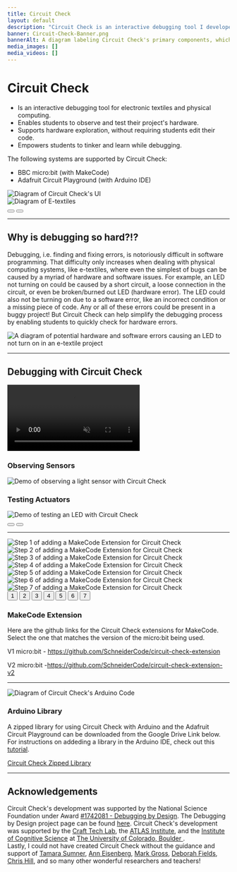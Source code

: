```yaml
---
title: Circuit Check 
layout: default
description: "Circuit Check is an interactive debugging tool I developed to support novices in physical computing. Through it's user-interface, novices can easily observe live sensor readings, test actuators, and even pause/unpause their running program. The development of Circuit Check was supported by the National Science Foundation under Award <a href=\u0022https://www.nsf.gov/awardsearch/showAward?AWD_ID=1742081\u0022>#1742081</a>."
banner: Circuit-Check-Banner.png
bannerAlt: A diagram labeling Circuit Check's primary components, which include a button for pausing a project's code and a dashboard for observing sensors and testing actuators. A student is shown using Circuit Check to test an LED.  
media_images: [] 
media_videos: []
---
```


<h1> Circuit Check </h1>

<div class="row">
  <div class="col-12 col-lg-4">
     <ul>
      <li> Is an interactive debugging tool for electronic textiles and physical computing. </li>
      <li> Enables students to observe and test their project's hardware.</li> 
      <li> Supports hardware exploration, without requiring students edit their code. </li>
      <li> Empowers students to tinker and learn while debugging. </li>
    </ul>
     <p>
     The following systems are supported by Circuit Check:
     </p>
      <ul>
        <li>BBC micro:bit (with MakeCode)</li>
        <li>Adafruit Circuit Playground (with Arduino IDE)</li>
      </ul>
     
  </div>
  <div class="col-12 col-lg-8 d-flex align-items-center">
    <div id="carouselCCOverview" class="carousel carousel-dark slide">
      <div class="carousel-inner">
        <div class="carousel-item active">
           <img src="/assets/images/CC UI.png" class="d-block w-100" alt="Diagram of Circuit Check's UI">
        </div>
        <div class="carousel-item">
          <img src="/assets/images/etextile_annotated.png" class="d-block w-100" alt="Diagram of E-textiles">
        </div>
      </div>
      <div class="carousel-indicators" style="position:relative">
        <button type="button" data-bs-target="#carouselCCOverview" data-bs-slide-to="0" class="active" aria-label="Circuit Check UI"></button>
        <button type="button" data-bs-target="#carouselCCOverview" data-bs-slide-to="1" aria-label="E-textile Diagram"></button>
      </div>
    </div>
  </div>
</div>

<hr>

<h2 class="mt-4">Why is debugging so hard?!?</h2>

<p>Debugging, i.e. finding and fixing errors, is notoriously difficult in software programming. That difficulty only increases when dealing with physical computing systems, like e-textiles, where even the simplest of bugs can be caused by a myriad of hardware and software issues. For example, an LED not turning on could be caused by a short circuit, a loose connection in the circuit, or even be broken/burned out LED (hardware error). The LED could also not be turning on due to a software error, like an incorrect condition or a missing piece of code. Any or all of these errors could be present in a buggy project! But Circuit Check can help simplify the debugging process by enabling students to quickly check for hardware errors. </p>

<img src="/assets/images/potential_errors.png" class="d-block col-lg-8 col-12 mx-auto" alt="A diagram of potential hardware and software errors causing an LED to not turn on in an e-textile project">

<hr>

<h2 class="mt-4 mb-3">Debugging with Circuit Check</h2>

<div class="row">
  <div class="col-12 col-lg-5">
    <div class="ratio ratio-16x9">
      <video class="rounded" playsinline controls muted>
        <source src="/assets/videos/Circuit_Check_Demo_No_Sound.mp4" type="video/mp4">
        Your browser does not support the video tag.
      </video>
    </div>
  </div>
  <div class="col-12 col-lg-7">
    <div id="carouselUseCC" class="carousel carousel-dark slide">
      <div class="carousel-inner">
        <div class="carousel-item active">
          <h3 class="text-center">Observing Sensors</h3>
           <img src="/assets/images/Testing Sensor.png" class="d-block w-100" alt="Demo of observing a light sensor with Circuit Check">
        </div>
        <div class="carousel-item">
          <h3 class="text-center">Testing Actuators</h3>
          <img src="/assets/images/Testing LED.png" class="d-block w-100 " alt="Demo of testing an LED with Circuit Check">
        </div>
      </div>
      <div class="carousel-indicators" style="position:relative">
        <button type="button" data-bs-target="#carouselUseCC" data-bs-slide-to="0" class="active" aria-label="Observing a Sensor"></button>
        <button type="button" data-bs-target="#carouselUseCC" data-bs-slide-to="1" aria-label="Testing an Actuator"></button>
      </div>
    </div>
  </div>
</div>

<hr>

<div class="mt-4 row border-bottom">
  <div class="col-12 col-lg-6">
    <div id="carouselMakeCodeExtension" class="carousel carousel-dark slide">
      <div class="carousel-inner">
        <div class="carousel-item active">
          <img src="/assets/images/makecode_1.png" class="d-block w-100" alt="Step 1 of adding a MakeCode Extension for Circuit Check">
        </div>
        <div class="carousel-item">
          <img src="/assets/images/makecode_2.png" class="d-block w-100" alt="Step 2 of adding a MakeCode Extension for Circuit Check">
        </div>
        <div class="carousel-item">
          <img src="/assets/images/makecode_3.png" class="d-block w-100" alt="Step 3 of adding a MakeCode Extension for Circuit Check">
        </div>
        <div class="carousel-item">
          <img src="/assets/images/makecode_4.png" class="d-block w-100" alt="Step 4 of adding a MakeCode Extension for Circuit Check">
        </div>
        <div class="carousel-item">
          <img src="/assets/images/makecode_5.png" class="d-block w-100" alt="Step 5 of adding a MakeCode Extension for Circuit Check">
        </div>
        <div class="carousel-item ">
          <img src="/assets/images/makecode_6.png" class="d-block w-100" alt="Step 6 of adding a MakeCode Extension for Circuit Check">
        </div>
        <div class="carousel-item">
          <img src="/assets/images/makecode_7.png" class="d-block w-100" alt="Step 7 of adding a MakeCode Extension for Circuit Check">
        </div>
      </div>
      <div class="carousel-indicators" style="position:relative">
        <button type="button" data-bs-target="#carouselMakeCodeExtension" data-bs-slide-to="0" class="active" aria-current="true" aria-label="Step 1" style="text-indent:0;">1</button>
        <button type="button" data-bs-target="#carouselMakeCodeExtension" data-bs-slide-to="1" aria-label="Step 2" style="text-indent:0;">2</button>
        <button type="button" data-bs-target="#carouselMakeCodeExtension" data-bs-slide-to="2" aria-label="Step 3" style="text-indent:0;">3</button>
        <button type="button" data-bs-target="#carouselMakeCodeExtension" data-bs-slide-to="3" aria-label="Step 4" style="text-indent:0;">4</button>
        <button type="button" data-bs-target="#carouselMakeCodeExtension" data-bs-slide-to="4" aria-label="Step 5" style="text-indent:0;">5</button>
        <button type="button" data-bs-target="#carouselMakeCodeExtension" data-bs-slide-to="5" aria-label="Step 6" style="text-indent:0;">6</button>
        <button type="button" data-bs-target="#carouselMakeCodeExtension" data-bs-slide-to="6" aria-label="Step 7" style="text-indent:0;">7</button>
      </div>
    </div>
  </div>
  <div class="col-12 col-lg-4">
    <h3>MakeCode Extension</h3>
    <p>Here are the github links for the Circuit Check extensions for MakeCode. Select the one that matches the version of the micro:bit being used. </p>
    <p>V1 micro:bit - <a href="https://github.com/SchneiderCode/circuit-check-extension">https://github.com/SchneiderCode/circuit-check-extension</a></p>
    <p>V2 micro:bit -<a href="https://github.com/SchneiderCode/circuit-check-extension-v2">https://github.com/SchneiderCode/circuit-check-extension-v2</a></p>
  </div>
</div>
<hr>
<div class="row mt-4">
  <div class="col-12 col-lg-6">
    <img src="/assets/images/Arduino_Starter_Detailed.png" class="d-block w-100" alt="Diagram of Circuit Check's Arduino Code">
  </div>
  <div class="col-12 col-lg-4">
    <h3 >Arduino Library</h3>
    <p>A zipped library for using Circuit Check with Arduino and the Adafruit Circuit Playground can be downloaded from the Google Drive Link below. For instructions on addeding a library in the Arduino IDE, check out this <a href="https://support.arduino.cc/hc/en-us/articles/5145457742236-Add-libraries-to-Arduino-IDE">tutorial</a>. </p>
    <a href="https://drive.google.com/file/d/1-xzA5qj7IWIJdkQOvRPITLUq3emW5nOH/view?usp=sharing">Circuit Check Zipped Library</a>
  </div>
</div>

<hr>

<h2 class="mt-4">Acknowledgements</h2>
<p>Circuit Check's development was supported by the National Science Foundation under Award <a href="https://www.nsf.gov/awardsearch/showAward?AWD_ID=1742081">#1742081 - Debugging by Design</a>. The Debugging by Design project page can be found <a href="https://cucraftlab.org/debugging-by-design/">here</a>. Circuit Check's development was supported by the <a href="https://cucraftlab.org/">Craft Tech Lab</a>, the <a href="https://www.colorado.edu/atlas/">ATLAS Institute</a>, and the <a href="https://www.colorado.edu/ics">Institute of Cognitive Science</a> at <a href="https://www.colorado.edu/">The University of Colorado, Boulder </a>. <br>Lastly, I could not have created Circuit Check without the guidance and support of <a href="https://www.colorado.edu/ics/tamara-sumner">Tamara Sumner</a>, <a href="https://www.colorado.edu/atlas/ann-eisenberg">Ann Eisenberg</a>, <a href="https://www.colorado.edu/atlas/mark-d-gross">Mark Gross</a>, <a href="https://cehs.usu.edu/itls/people/deborah-fields">Deborah Fields</a>, <a href="https://chrisnhill.com/">Chris Hill</a>, and so many other wonderful researchers and teachers!</p>
